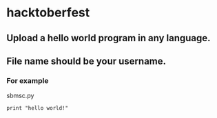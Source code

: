 # hacktoberfest

## Upload a hello world program in any language.
## File name should be your username.

### For example
sbmsc.py
```
print "hello world!"
```
